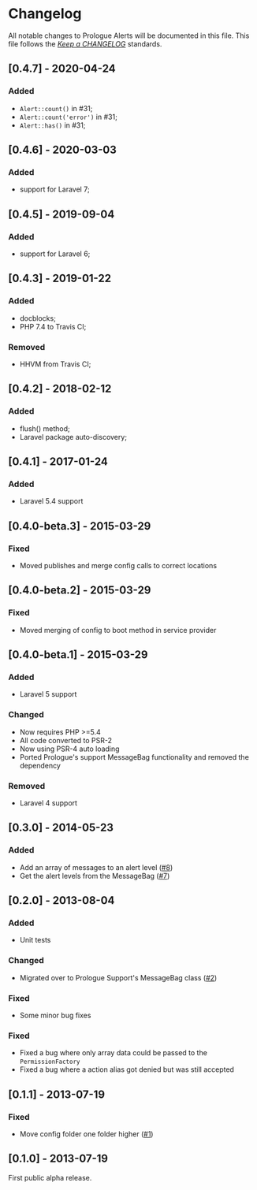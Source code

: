 # Changelog

All notable changes to Prologue Alerts will be documented in this file. This file follows the *[Keep a CHANGELOG](http://keepachangelog.com/)* standards.


## [0.4.7] - 2020-04-24

### Added

- ```Alert::count()``` in #31;
- ```Alert::count('error')``` in #31;
- ```Alert::has()``` in #31;


## [0.4.6] - 2020-03-03

### Added

- support for Laravel 7;


## [0.4.5] - 2019-09-04

### Added

- support for Laravel 6;


## [0.4.3] - 2019-01-22

### Added

- docblocks;
- PHP 7.4 to Travis CI;

### Removed
- HHVM from Travis CI;


## [0.4.2] - 2018-02-12

### Added

- flush() method;
- Laravel package auto-discovery;


## [0.4.1] - 2017-01-24

### Added

- Laravel 5.4 support


## [0.4.0-beta.3] - 2015-03-29

### Fixed

- Moved publishes and merge config calls to correct locations

## [0.4.0-beta.2] - 2015-03-29

### Fixed

- Moved merging of config to boot method in service provider

## [0.4.0-beta.1] - 2015-03-29

### Added

- Laravel 5 support

### Changed

- Now requires PHP >=5.4
- All code converted to PSR-2
- Now using PSR-4 auto loading
- Ported Prologue's support MessageBag functionality and removed the dependency

### Removed

- Laravel 4 support

## [0.3.0] - 2014-05-23

### Added

- Add an array of messages to an alert level ([#8](https://github.com/prologuephp/alerts/issues/8))
- Get the alert levels from the MessageBag ([#7](https://github.com/prologuephp/alerts/issues/7))

## [0.2.0] - 2013-08-04

### Added

- Unit tests

### Changed

- Migrated over to Prologue Support's MessageBag class ([#2](https://github.com/prologuephp/alerts/issues/2))

### Fixed

- Some minor bug fixes

### Fixed

- Fixed a bug where only array data could be passed to the `PermissionFactory`
- Fixed a bug where a action alias got denied but was still accepted

## [0.1.1] - 2013-07-19

### Fixed

- Move config folder one folder higher ([#1](https://github.com/prologuephp/alerts/issues/1))

## [0.1.0] - 2013-07-19

First public alpha release.
